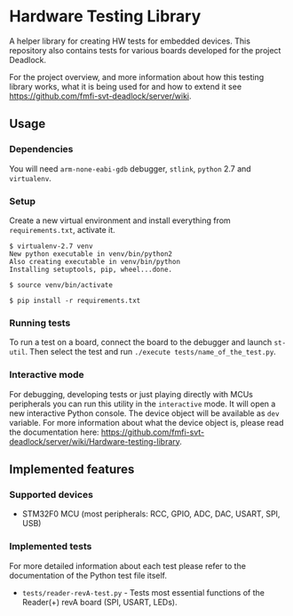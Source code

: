 # Hardware Testing Library

A helper library for creating HW tests for embedded devices. This repository
also contains tests for various boards developed for the project Deadlock.

For the project overview, and more information about how this testing library
works, what it is being used for and how to extend it
see https://github.com/fmfi-svt-deadlock/server/wiki.

## Usage

### Dependencies

You will need `arm-none-eabi-gdb` debugger, `stlink`, `python` 2.7 and `virtualenv`.

### Setup

Create a new virtual environment and install everything from `requirements.txt`,
activate it.

```
$ virtualenv-2.7 venv
New python executable in venv/bin/python2
Also creating executable in venv/bin/python
Installing setuptools, pip, wheel...done.

$ source venv/bin/activate

$ pip install -r requirements.txt
```

### Running tests

To run a test on a board, connect the board to the debugger and launch `st-util`.
Then select the test and run `./execute tests/name_of_the_test.py`.

### Interactive mode

For debugging, developing tests or just playing directly with MCUs peripherals
you can run this utility in the `interactive` mode. It will open a new
interactive Python console. The device object will be available as `dev` variable.
For more information about what the device object is, please read the documentation
here: https://github.com/fmfi-svt-deadlock/server/wiki/Hardware-testing-library.

## Implemented features

### Supported devices

  - STM32F0 MCU (most peripherals: RCC, GPIO, ADC, DAC, USART, SPI, USB)

### Implemented tests

For more detailed information about each test please refer to the documentation
of the Python test file itself.

  - `tests/reader-revA-test.py` - Tests most essential functions of the Reader(+) revA
    board (SPI, USART, LEDs).
